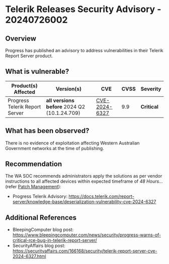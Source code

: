 # Telerik Releases Security Advisory - 20240726002

## Overview

Progress has published an advisory to address vulnerabilities in their Telerik Report Server product.

## What is vulnerable?

| Product(s) Affected | Version(s) | CVE | CVSS | Severity |
| --- | --- | --- | --- | --- |
| Progress Telerik Report Server | **all versions before** 2024 Q2 (10.1.24.709) | [CVE-2024-6327](https://nvd.nist.gov/vuln/detail/CVE-2024-6327) | 9.9 | **Critical** |

## What has been observed?

There is no evidence of exploitation affecting Western Australian Government networks at the time of publishing.

## Recommendation

The WA SOC recommends administrators apply the solutions as per vendor instructions to all affected devices within expected timeframe of *48 Hours...* (refer [Patch Management](../guidelines/patch-management.md)):

- Progress Telerik Advisory: <https://docs.telerik.com/report-server/knowledge-base/deserialization-vulnerability-cve-2024-6327>

## Additional References

- BleepingComputer blog post: <https://www.bleepingcomputer.com/news/security/progress-warns-of-critical-rce-bug-in-telerik-report-server/>
- SecurityAffairs blog post: <https://securityaffairs.com/166168/security/telerik-report-server-cve-2024-6327.html>